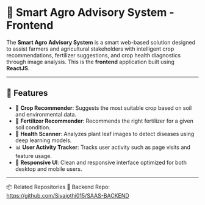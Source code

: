 # 🌾 Smart Agro Advisory System - Frontend

The **Smart Agro Advisory System** is a smart web-based solution designed to assist farmers and agricultural stakeholders with intelligent crop recommendations, fertilizer suggestions, and crop health diagnostics through image analysis. This is the **frontend** application built using **ReactJS**.

---

## 🚀 Features

- 🌱 **Crop Recommender**: Suggests the most suitable crop based on soil and environmental data.
- 🧪 **Fertilizer Recommender**: Recommends the right fertilizer for a given soil condition.
- 🧠 **Health Scanner**: Analyzes plant leaf images to detect diseases using deep learning models.
- 📊 **User Activity Tracker**: Tracks user activity such as page visits and feature usage.
- 📱 **Responsive UI**: Clean and responsive interface optimized for both desktop and mobile users.

---

  📦 Related Repositories
🔗 Backend Repo: https://github.com/Sivajothi015/SAAS-BACKEND



